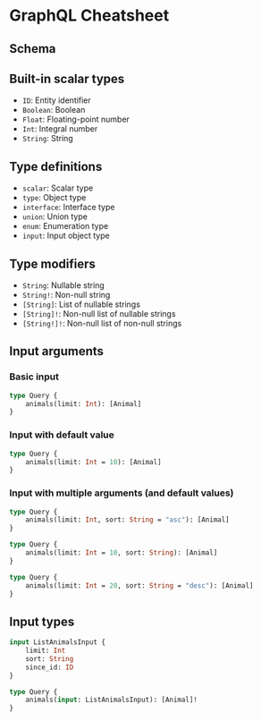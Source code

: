 # GraphQL Cheatsheet

##


## Schema

## Built-in scalar types

- `ID`: Entity identifier
- `Boolean`: Boolean
- `Float`: Floating-point number
- `Int`: Integral number
- `String`: String

## Type definitions

- `scalar`: Scalar type
- `type`: Object type
- `interface`: Interface type
- `union`: Union type
- `enum`: Enumeration type
- `input`: Input object type

## Type modifiers

- `String`: Nullable string
- `String!`: Non-null string
- `[String]`: List of nullable strings
- `[String]!`: Non-null list of nullable strings
- `[String!]!`: Non-null list of non-null strings


## Input arguments

### Basic input

```graphql
type Query {
    animals(limit: Int): [Animal]
}
```

### Input with default value

```graphql
type Query {
    animals(limit: Int = 10): [Animal]
}
```

### Input with multiple arguments (and default values)

```graphql
type Query {
    animals(limit: Int, sort: String = "asc"): [Animal]
}
```

```graphql
type Query {
    animals(limit: Int = 10, sort: String): [Animal]
}
```

```graphql
type Query {
    animals(limit: Int = 20, sort: String = "desc"): [Animal]
}
```

## Input types

```graphql
input ListAnimalsInput {
    limit: Int
    sort: String
    since_id: ID
}

type Query {
    animals(input: ListAnimalsInput): [Animal]!
}
```

